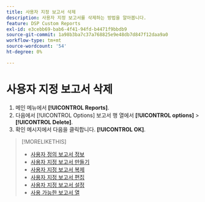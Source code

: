 ```yaml
---
title: 사용자 지정 보고서 삭제
description: 사용자 지정 보고서를 삭제하는 방법을 알아봅니다.
feature: DSP Custom Reports
exl-id: e3cebb69-bab6-4f41-94fd-b4471f9bbdb9
source-git-commit: 1a98b3ba7c37a768825e9e48db7d847f12daa9a0
workflow-type: tm+mt
source-wordcount: '54'
ht-degree: 0%

---
```


# 사용자 지정 보고서 삭제

1. 메인 메뉴에서 **[!UICONTROL Reports]**.
1. 다음에서 [!UICONTROL Options] 보고서 행 열에서 **[!UICONTROL options]** > **[!UICONTROL Delete]**.
1. 확인 메시지에서 다음을 클릭합니다. **[!UICONTROL OK]**.

>[!MORELIKETHIS]
>
>* [사용자 정의 보고서 정보](/help/dsp/reports/report-about.md)
>* [사용자 지정 보고서 만들기](/help/dsp/reports/report-create.md)
>* [사용자 지정 보고서 복제](/help/dsp/reports/report-copy.md)
>* [사용자 지정 보고서 편집](/help/dsp/reports/report-edit.md)
>* [사용자 지정 보고서 설정](/help/dsp/reports/report-settings.md)
>* [사용 가능한 보고서 열](/help/dsp/reports/report-columns.md)

